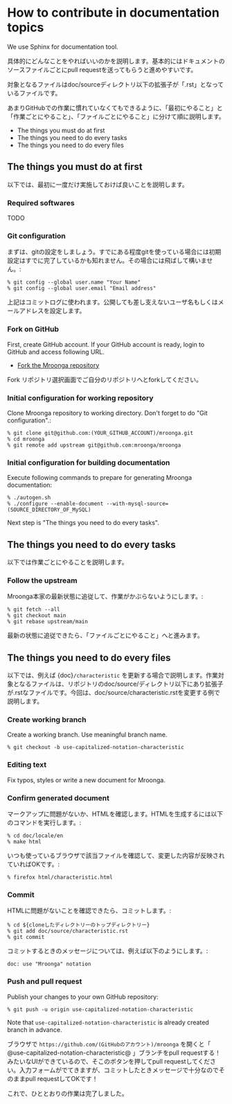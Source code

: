 # How to contribute in documentation topics

We use Sphinx for documentation tool.

具体的にどんなことをやればいいのかを説明します。基本的にはドキュメントのソースファイルごとにpull requestを送ってもらうと進めやすいです。

対象となるファイルはdoc/sourceディレクトリ以下の拡張子が「.rst」となっているファイルです。

あまりGitHubでの作業に慣れていなくてもできるように、「最初にやること」と「作業ごとにやること」、「ファイルごとにやること」に分けて順に説明します。

- The things you must do at first
- The things you need to do every tasks
- The things you need to do every files

## The things you must do at first

以下では、最初に一度だけ実施しておけば良いことを説明します。

### Required softwares

TODO

### Git configuration

まずは、gitの設定をしましょう。すでにある程度gitを使っている場合には初期設定はすでに完了しているかも知れません。その場合には飛ばして構いません。:

```console
% git config --global user.name "Your Name"
% git config --global user.email "Email address"
```

上記はコミットログに使われます。公開しても差し支えないユーザ名もしくはメールアドレスを設定します。

### Fork on GitHub

First, create GitHub account. If your GitHub account is ready, login to GitHub and access following URL.

- [Fork the Mroonga repository](https://github.com/mroonga/mroonga/fork)

Fork リポジトリ選択画面でご自分のリポジトリへとforkしてください。

### Initial configuration for working repository

Clone Mroonga repository to working directory. Don't forget to do "Git configuration".:

```console
% git clone git@github.com:(YOUR_GITHUB_ACCOUNT)/mroonga.git
% cd mroonga
% git remote add upstream git@github.com:mroonga/mroonga
```

### Initial configuration for building documentation

Execute following commands to prepare for generating Mroonga documentation:

```console
% ./autogen.sh
% ./configure --enable-document --with-mysql-source=(SOURCE_DIRECTORY_OF_MySQL)
```

Next step is "The things you need to do every tasks".

## The things you need to do every tasks

以下では作業ごとにやることを説明します。

### Follow the upstream

Mroonga本家の最新状態に追従して、作業がかぶらないようにします。:

```console
% git fetch --all
% git checkout main
% git rebase upstream/main
```

最新の状態に追従できたら、「ファイルごとにやること」へと進みます。

## The things you need to do every files

以下では、例えば {doc}`/characteristic` を更新する場合で説明します。作業対象となるファイルは、リポジトリのdoc/source/ディレクトリ以下にあり拡張子が.rstなファイルです。今回は、doc/source/characteristic.rstを変更する例で説明します。

### Create working branch

Create a working branch. Use meaningful branch name.

```console
% git checkout -b use-capitalized-notation-characteristic
```

### Editing text

Fix typos, styles or write a new document for Mroonga.

### Confirm generated document

マークアップに問題がないか、HTMLを確認します。HTMLを生成するには以下のコマンドを実行します。:

```console
% cd doc/locale/en
% make html
```

いつも使っているブラウザで該当ファイルを確認して、変更した内容が反映されていればOKです。:

```console
% firefox html/characteristic.html
```

### Commit

HTMLに問題がないことを確認できたら、コミットします。:

```console
% cd ${cloneしたディレクトリーのトップディレクトリー}
% git add doc/source/characteristic.rst
% git commit
```

コミットするときのメッセージについては、例えば以下のようにします。:

```
doc: use "Mroonga" notation
```

### Push and pull request

Publish your changes to your own GitHub repository:

```console
% git push -u origin use-capitalized-notation-characteristic
```

Note that `use-capitalized-notation-characteristic` is already created branch in advance.

ブラウザで `https://github.com/(GitHubのアカウント)/mroonga` を開くと「 @use-capitalized-notation-characteristic@ 」ブランチをpull requestする！みたいなUIができているので、そこのボタンを押してpull requestしてください。入力フォームがでてきますが、コミットしたときメッセージで十分なのでそのままpull requestしてOKです！

これで、ひととおりの作業は完了しました。
